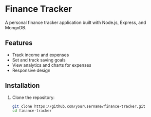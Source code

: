 # Finance Tracker

A personal finance tracker application built with Node.js, Express, and MongoDB.

## Features

- Track income and expenses
- Set and track saving goals
- View analytics and charts for expenses
- Responsive design

## Installation

1. Clone the repository:
   ```sh
   git clone https://github.com/yourusername/finance-tracker.git
   cd finance-tracker
